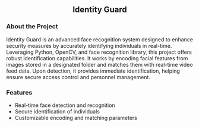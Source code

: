 <div align='center'>

## Identity Guard

</div>

### About the Project
Identity Guard is an advanced face recognition system designed to enhance security measures by accurately identifying individuals in real-time. Leveraging Python, OpenCV, and face recognition library, this project offers robust identification capabilities. It works by encoding facial features from images stored in a designated folder and matches them with real-time video feed data. Upon detection, it provides immediate identification, helping ensure secure access control and personnel management.

### Features
- Real-time face detection and recognition
- Secure identification of individuals
- Customizable encoding and matching parameters


